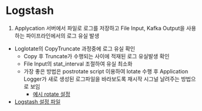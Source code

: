 # Logstash
1. Applycation 서버에서 파일로 로그를 저장하고 File Input, Kafka Output을 사용하는 파이프라인에서의 로그 유실 발생
- Loglotate의 CopyTruncate 과정중에 로그 유실 확인
    - Copy 후 Truncate가 수행되는 사이에 적재된 로그 유실발생 확인
    - File Input의 stat_interval 조절하여 유실 최소화
    - 가장 좋은 방법은 postrotate script 이용하여 lotate 수행 후 Application Logger가 새로 생성된 로그파일을 바라보도록 재시작 시그널 날려주는 방법으로 보임
        - [예시 rotate 설정](logrotate/test_rotate)
- [Logstash 설정 파일](https://github.com/hoseong0422/elk/blob/master/logstash/file_to_kafka.conf)